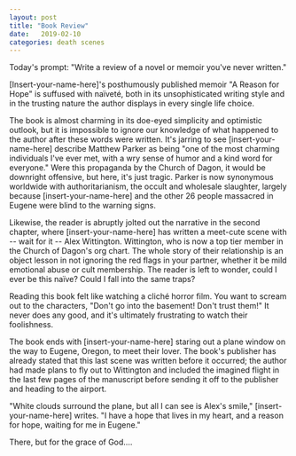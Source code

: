 ```yaml
---
layout: post
title: "Book Review"
date:   2019-02-10
categories: death scenes
---
```

Today's prompt: "Write a review of a novel or memoir you've never written."

[Insert-your-name-here]'s posthumously published memoir "A Reason for Hope" is suffused with naïveté, both in its unsophisticated writing style and in the trusting nature the author displays in every single life choice. 

The book is almost charming in its doe-eyed simplicity and optimistic outlook, but it is impossible to ignore our knowledge of what happened to the author after these words were written. It's jarring to see [insert-your-name-here] describe Matthew Parker as being "one of the most charming individuals I've ever met, with a wry sense of humor and a kind word for everyone." Were this propaganda by the Church of Dagon, it would be downright offensive, but here, it's just tragic. Parker is now synonymous worldwide with authoritarianism, the occult and wholesale slaughter, largely because [insert-your-name-here] and the other 26 people massacred in Eugene were blind to the warning signs.

Likewise, the reader is abruptly jolted out the narrative in the second chapter, where [insert-your-name-here] has written a meet-cute scene with -- wait for it -- Alex Wittington. Wittington, who is now a top tier member in the Church of Dagon's org chart. The whole story of their relationship is an object lesson in not ignoring the red flags in your partner, whether it be mild emotional abuse or cult membership. The reader is left to wonder, could I ever be this naïve? Could I fall into the same traps?

Reading this book felt like watching a cliché horror film. You want to scream out to the characters, "Don't go into the basement! Don't trust them!" It never does any good, and it's ultimately frustrating to watch their foolishness.

The book ends with [insert-your-name-here] staring out a plane window on the way to Eugene, Oregon, to meet their lover. The book's publisher has already stated that this last scene was written before it occurred; the author had made plans to fly out to Wittington and included the imagined flight in the last few pages of the manuscript before sending it off to the publisher and heading to the airport.

"White clouds surround the plane, but all I can see is Alex's smile," [insert-your-name-here] writes. "I have a hope that lives in my heart, and a reason for hope, waiting for me in Eugene."

There, but for the grace of God....
